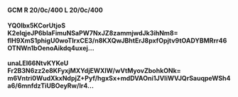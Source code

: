 #### GCM R 20/0c/400 L 20/0c/400
**YQ0lbx5KCorUtjoS**<br/>**K2eIqjeJP6bIaFimuNSaPW7NxJZ8zammjwdJk3ihNm8=**<br/>**flH9XmS1phigU0woTIrxCE3/n8KXQwJBhtErJ8pxfOpjtv9tOADYBMRrr46OTNWn1bOenoAikdq4uxej...**<br/><br/>
**unaLEl66NtvKYKeU**<br/>**Fr2B3N6zz2e8KFyxjMXYdjEWXlW/wVtMyovZbohkONk=**<br/>**m6Vntri0WudXkxNdpjZ+Pyf/hgxSx+mdDVAOni1JVliWVJQrSauqpeWSh4a6/6mnfdzTiUBOeyRw/Ir4...**